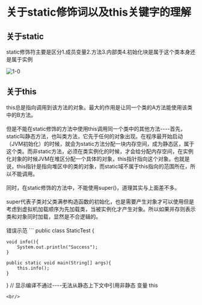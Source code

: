 <h1>关于static修饰词以及this关键字的理解</h1>
<h2>关于static</h2>
static修饰符主要是区分1.成员变量2.方法3.内部类4.初始化块是属于这个类本身还是属于实例 <br/>

![1-0](https://github.com/WarlockW/JavaSE_Daily_Learning/blob/main/JavaSE%20Notebook/Session_1%20%E9%9D%A2%E5%90%91%E5%AF%B9%E8%B1%A1/Static/1-0.png)

<h2>关于this</h2>
this总是指向调用到该方法的对象。最大的作用是让同一个类的A方法能使用该类中的B方法。<br/>
<br/>
但是不能在static修饰的方法中使用this调用同一个类中的其他方法----首先，static叫静态方法，也叫类方法，它先于任何的对象出现。在程序最开始启动（JVM初始化）的时候，就会为static方法分配一块内存空间，成为静态区，属于这个类。而非static方法，必须在类实例化的时候，才会给分配内存空间，在实例化对象的时候JVM在堆区分配一个具体的对象，this指针指向这个对象。也就是说，this指针是指向堆区中的类的对象，而static域不属于this指向的范围所在，所以不能调用。<br/>
<br/>
同时，在static修饰的方法中，不能使用super()，道理其实与上面差不多。<br/>
<br/>
super代表子类对父类满参构造函数的初始化，也是需要产生对象才可以使用但是考虑到虚拟机加载顺序为先加载类，当被实例化才产生对象。所以如果并存则表示类和对象同时加载，显然是不合逻辑的。<br/>
<br/>
错误示范
```
public class StaticTest {

    void info(){
        System.out.println("Success");
    }

    public static void main(String[] args){
        this.info();
    }
}
// 显示编译不通过----无法从静态上下文中引用非静态 变量 this
```
<br/>
